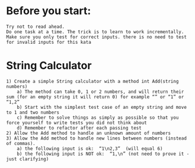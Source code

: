 Before you start:
=================

 

    Try not to read ahead.
    Do one task at a time. The trick is to learn to work incrementally.
    Make sure you only test for correct inputs. there is no need to test for invalid inputs for this kata

 

String Calculator
=================

    1) Create a simple String calculator with a method int Add(string numbers)
        a) The method can take 0, 1 or 2 numbers, and will return their sum (for an empty string it will return 0) for example “” or “1” or “1,2”
        b) Start with the simplest test case of an empty string and move to 1 and two numbers
        c) Remember to solve things as simply as possible so that you force yourself to write tests you did not think about
        d) Remember to refactor after each passing test
    2) Allow the Add method to handle an unknown amount of numbers
    3) Allow the Add method to handle new lines between numbers (instead of commas).
        a) the following input is ok:  “1\n2,3”  (will equal 6)
        b) the following input is NOT ok:  “1,\n” (not need to prove it - just clarifying)
